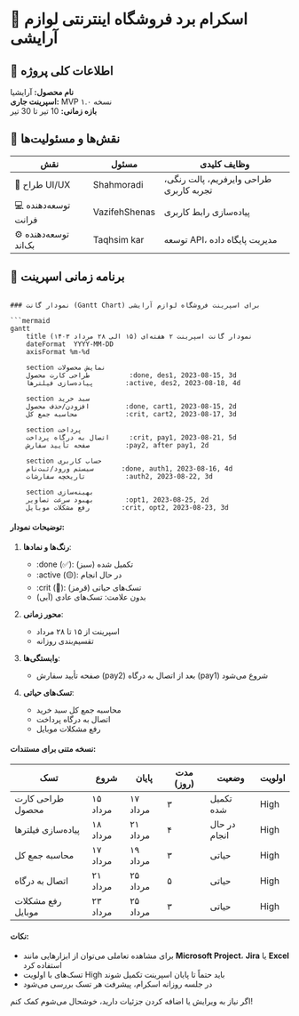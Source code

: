 # 🧴 اسکرام برد فروشگاه اینترنتی لوازم آرایشی  

## 🎯 اطلاعات کلی پروژه  
**نام محصول:** آرایشیا  
**اسپرینت جاری:** MVP نسخه ۱.۰  
**بازه زمانی:** 10 تیر تا 30 تیر   

## 👥 نقش‌ها و مسئولیت‌ها  
| نقش | مسئول | وظایف کلیدی |  
|------|--------|--------------|  
| 🎨 طراح UI/UX | Shahmoradi | طراحی وایرفریم، پالت رنگی، تجربه کاربری |  
| 💻 توسعه‌دهنده فرانت | VazifehShenas | پیاده‌سازی رابط کاربری |  
| ⚙️ توسعه‌دهنده بک‌اند | Taqhsim kar | توسعه API، مدیریت پایگاه داده |  

## 📅 برنامه زمانی اسپرینت  
```mermaid

### نمودار گانت (Gantt Chart) برای اسپرینت فروشگاه لوازم آرایشی

```mermaid
gantt
    title نمودار گانت اسپرینت ۲ هفته‌ای (۱۵ الی ۲۸ مرداد ۱۴۰۳)
    dateFormat  YYYY-MM-DD
    axisFormat %m-%d

    section نمایش محصولات
    طراحی کارت محصول          :done, des1, 2023-08-15, 3d
    پیاده‌سازی فیلترها        :active, des2, 2023-08-18, 4d

    section سبد خرید
    افزودن/حذف محصول         :done, cart1, 2023-08-15, 2d
    محاسبه جمع کل            :crit, cart2, 2023-08-17, 3d

    section پرداخت
    اتصال به درگاه پرداخت     :crit, pay1, 2023-08-21, 5d
    صفحه تأیید سفارش         :pay2, after pay1, 2d

    section حساب کاربری
    سیستم ورود/ثبت‌نام       :done, auth1, 2023-08-16, 4d
    تاریخچه سفارشات          :auth2, 2023-08-22, 3d

    section بهینه‌سازی
    بهبود سرعت تصاویر        :opt1, 2023-08-25, 2d
    رفع مشکلات موبایل        :crit, opt2, 2023-08-23, 3d
```

#### توضیحات نمودار:
1. **رنگ‌ها و نمادها**:
   - :done (✅): تکمیل شده (سبز)
   - :active (🟡): در حال انجام
   - :crit (🔴): تسک‌های حیاتی (قرمز)
   - بدون علامت: تسک‌های عادی (آبی)

2. **محور زمانی**:
   - اسپرینت از ۱۵ تا ۲۸ مرداد
   - تقسیم‌بندی روزانه

3. **وابستگی‌ها**:
   - صفحه تأیید سفارش (pay2) بعد از اتصال به درگاه (pay1) شروع می‌شود

4. **تسک‌های حیاتی**:
   - محاسبه جمع کل سبد خرید
   - اتصال به درگاه پرداخت
   - رفع مشکلات موبایل

#### نسخه متنی برای مستندات:

| تسک                 | شروع     | پایان     | مدت (روز) | وضعیت     | اولویت |
|---------------------|----------|----------|-----------|-----------|--------|
| طراحی کارت محصول    | ۱۵ مرداد | ۱۷ مرداد | ۳         | تکمیل شده | High   |
| پیاده‌سازی فیلترها  | ۱۸ مرداد | ۲۱ مرداد | ۴         | در حال انجام | High   |
| محاسبه جمع کل       | ۱۷ مرداد | ۱۹ مرداد | ۳         | حیاتی     | High   |
| اتصال به درگاه       | ۲۱ مرداد | ۲۵ مرداد | ۵         | حیاتی     | High   |
| رفع مشکلات موبایل   | ۲۳ مرداد | ۲۵ مرداد | ۳         | حیاتی     | High   |

#### نکات:
- برای مشاهده تعاملی می‌توان از ابزارهایی مانند **Microsoft Project**، **Jira** یا **Excel** استفاده کرد
- تسک‌های با اولویت High باید حتماً تا پایان اسپرینت تکمیل شوند
- در جلسه روزانه اسکرام، پیشرفت هر تسک بررسی می‌شود

اگر نیاز به ویرایش یا اضافه کردن جزئیات دارید، خوشحال می‌شوم کمک کنم!
